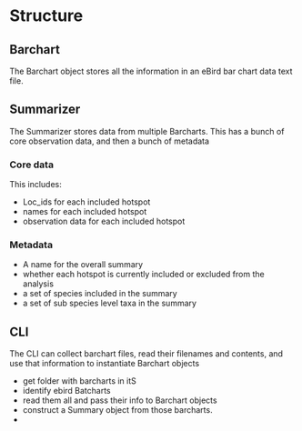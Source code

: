 # Structure

## Barchart
The Barchart object stores all the information in an eBird bar chart data text file.

## Summarizer
The Summarizer stores data from multiple Barcharts.
This has a bunch of core observation data, and then a bunch of metadata
### Core data
This includes:
 - Loc_ids for each included hotspot
 - names for each included hotspot
 - observation data for each included hotspot
### Metadata
 - A name for the overall summary
 - whether each hotspot is currently included or excluded from the analysis
 - a set of species included in the summary
 - a set of sub species level taxa in the summary

## CLI
The CLI can collect barchart files, read their filenames and contents, and use that information to instantiate Barchart objects
 - get folder with barcharts in itS
 - identify ebird Batcharts
 - read them all and pass their info to Barchart objects
 - construct a Summary object from those barcharts.
 - 